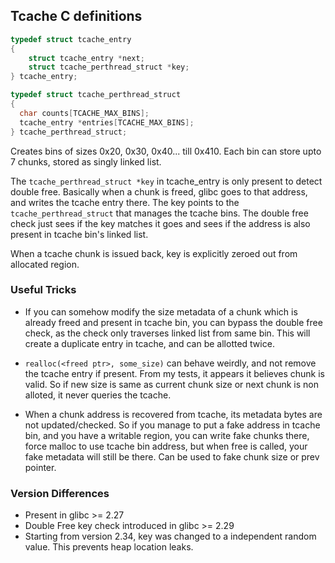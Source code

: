 ## Tcache C definitions

```c
typedef struct tcache_entry
{
    struct tcache_entry *next;
    struct tcache_perthread_struct *key;
} tcache_entry;

typedef struct tcache_perthread_struct
{
  char counts[TCACHE_MAX_BINS];
  tcache_entry *entries[TCACHE_MAX_BINS];
} tcache_perthread_struct;
```

Creates bins of sizes 0x20, 0x30, 0x40... till 0x410. Each bin can store upto 7 chunks, stored as singly linked list.

The `tcache_perthread_struct *key` in tcache_entry is only present to detect double free. Basically when a chunk is freed, glibc goes to that address, and writes the tcache entry there. The key points to the `tcache_perthread_struct` that manages the tcache bins. The double free check just sees if the key matches it goes and sees if the address is also present in tcache bin's linked list.

When a tcache chunk is issued back, key is explicitly zeroed out from allocated region.


### Useful Tricks
 - If you can somehow modify the size metadata of a chunk which is already freed and present in tcache bin, you can bypass the double free check, as the check only traverses linked list from same bin. This will create a duplicate entry in tcache, and can be allotted twice.

 - `realloc(<freed ptr>, some_size)` can behave weirdly, and not remove the tcache entry if present. From my tests, it appears it believes chunk is valid. So if new size is same as current chunk size or next chunk is non alloted, it never queries the tcache.

 - When a chunk address is recovered from tcache, its metadata bytes are not updated/checked. So if you manage to put a fake address in tcache bin, and you have a writable region, you can write fake chunks there, force malloc to use tcache bin address, but when free is called, your fake metadata will still be there. Can be used to fake chunk size or prev pointer.

### Version Differences
 - Present in glibc >= 2.27
 - Double Free key check introduced in glibc >= 2.29
 - Starting from version 2.34, key was changed to a independent random value. This prevents heap location leaks.
